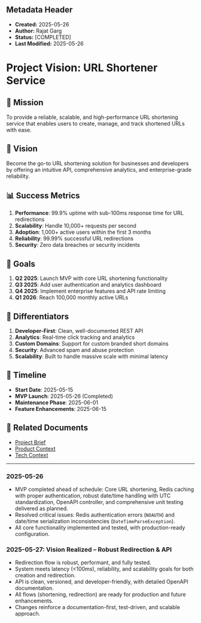 ## Metadata Header
- **Created:** 2025-05-26
- **Author:** Rajat Garg
- **Status:** [COMPLETED]
- **Last Modified:** 2025-05-26

# Project Vision: URL Shortener Service

## 🚀 Mission
To provide a reliable, scalable, and high-performance URL shortening service that enables users to create, manage, and track shortened URLs with ease.

## 🎯 Vision
Become the go-to URL shortening solution for businesses and developers by offering an intuitive API, comprehensive analytics, and enterprise-grade reliability.

## 📊 Success Metrics
1. **Performance**: 99.9% uptime with sub-100ms response time for URL redirections
2. **Scalability**: Handle 10,000+ requests per second
3. **Adoption**: 1,000+ active users within the first 3 months
4. **Reliability**: 99.99% successful URL redirections
5. **Security**: Zero data breaches or security incidents

## 🎯 Goals
1. **Q2 2025**: Launch MVP with core URL shortening functionality
2. **Q3 2025**: Add user authentication and analytics dashboard
3. **Q4 2025**: Implement enterprise features and API rate limiting
4. **Q1 2026**: Reach 100,000 monthly active URLs

## 🌟 Differentiators
1. **Developer-First**: Clean, well-documented REST API
2. **Analytics**: Real-time click tracking and analytics
3. **Custom Domains**: Support for custom branded short domains
4. **Security**: Advanced spam and abuse protection
5. **Scalability**: Built to handle massive scale with minimal latency

## 📅 Timeline
- **Start Date**: 2025-05-15
- **MVP Launch**: 2025-05-26 (Completed)
- **Maintenance Phase**: 2025-06-01
- **Feature Enhancements**: 2025-06-15

## 🔗 Related Documents
- [Project Brief](./projectbrief.md)
- [Product Context](./productContext.md)
- [Tech Context](./techContext.md)

---
### 2025-05-26
- MVP completed ahead of schedule: Core URL shortening, Redis caching with proper authentication, robust date/time handling with UTC standardization, OpenAPI controller, and comprehensive unit testing delivered as planned.
- Resolved critical issues: Redis authentication errors (`NOAUTH`) and date/time serialization inconsistencies (`DateTimeParseException`).
- All core functionality implemented and tested, with production-ready configuration.

### 2025-05-27: Vision Realized – Robust Redirection & API
- Redirection flow is robust, performant, and fully tested.
- System meets latency (<100ms), reliability, and scalability goals for both creation and redirection.
- API is clean, versioned, and developer-friendly, with detailed OpenAPI documentation.
- All flows (shortening, redirection) are ready for production and future enhancements.
- Changes reinforce a documentation-first, test-driven, and scalable approach.
